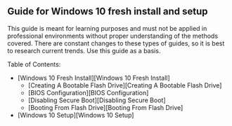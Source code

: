 ## Guide for Windows 10 fresh install and setup

This guide is meant for learning purposes and must not be applied in professional environments without proper understanding of the methods covered. There are constant changes to these types of guides, so it is best to research current trends. Use this guide as a basis.

Table of Contents:
- [Windows 10 Fresh Install][Windows 10 Fresh Install]
	- [Creating A  Bootable Flash Drive][Creating A  Bootable Flash Drive]
	- [BIOS Configuration][BIOS Configuration]
	- [Disabling Secure Boot][Disabling Secure Boot]
	- [Booting From Flash Drive][Booting From Flash Drive]
- [Windows 10 Setup][Windows 10 Setup]
